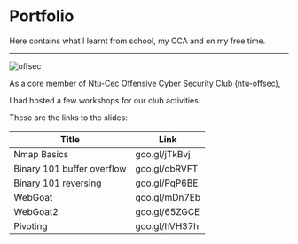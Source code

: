 # Portfolio
Here contains what I learnt from school, my CCA and on my free time.

---
![offsec][club]

As a core member of Ntu-Cec Offensive Cyber Security Club (ntu-offsec), 

I had hosted a few workshops for our club activities.

These are the links to the slides:

|Title |Link|
|------|----|
|Nmap Basics|goo.gl/jTkBvj|
|Binary 101 buffer overflow |goo.gl/obRVFT|
|Binary 101 reversing|goo.gl/PqP6BE|
|WebGoat|goo.gl/mDn7Eb|
|WebGoat2|goo.gl/65ZGCE|
|Pivoting|goo.gl/hVH37h|

[club]: https://avatars3.githubusercontent.com/u/18379558?v=3&s=200
